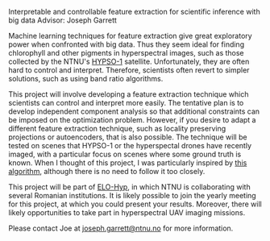 Interpretable and controllable feature extraction for scientific inference with big data
Advisor: Joseph Garrett

Machine learning techniques for feature extraction give great exploratory power when confronted with big data. Thus they seem ideal for finding chlorophyll and other pigments in hyperspectral images, such as those collected by the NTNU's  [HYPSO-1](https://www.ntnu.edu/web/smallsat/ntnu-smallsat-lab) satellite. Unfortunately, they are often hard to control and interpret. Therefore, scientists often revert to simpler solutions, such as using band ratio algorithms. 

This project will involve developing a feature extraction technique which scientists can control and interpret more easily. The tentative plan is to develop independent component analysis so that additional constraints can be imposed on the optimization problem. However, if you desire to adapt a different feature extraction technique, such as locality preserving projections or autoencoders, that is also possible. The technique will be tested on scenes that HYPSO-1 or the hyperspectal drones have recently imaged, with a particular focus on scenes where some ground truth is known. When I thought of this project, I was particularly inspired by [this algorithm](https://arxiv.org/pdf/1902.09699.pdf), although there is no need to follow it too closely. 

This project will be part of [ELO-Hyp](https://elohyp.wordpress.com/project/), in which NTNU is collaborating with several Romanian institutions. It is likely possible to join the yearly meeting for this project, at which you could present your results. Moreover, there will likely opportunities to take part in hyperspectral UAV imaging missions. 

Please contact Joe at joseph.garrett@ntnu.no for more information. 
